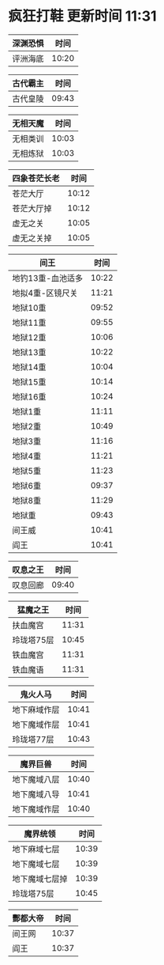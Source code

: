 # 疯狂打鞋 更新时间 11:31

| 深渊恐惧   | 时间    |
|--------|-------|
| 评洲海底 | 10:20 |

| 古代霸主   | 时间    |
|--------|-------|
| 古代皇陵 | 09:43 |

| 无相天魔   | 时间    |
|--------|-------|
| 无相类训 | 10:03 |
| 无相炼狱 | 10:03 |

| 四象苍茫长老   | 时间    |
|--------|-------|
| 苍茫大厅 | 10:12 |
| 苍茫大厅掉 | 10:12 |
| 虚无之关 | 10:05 |
| 虚无之关掉 | 10:05 |

| 间王   | 时间    |
|--------|-------|
| 地钓13重-血池适多 | 10:22 |
| 地拟4重-区镜尺关 | 11:21 |
| 地狱10重 | 09:52 |
| 地狱11重 | 09:55 |
| 地狱12重 | 10:06 |
| 地狱13重 | 10:22 |
| 地狱14重 | 10:04 |
| 地狱15重 | 10:14 |
| 地狱16重 | 10:24 |
| 地狱1重 | 11:11 |
| 地狱2重 | 10:49 |
| 地狱3重 | 11:16 |
| 地狱4重 | 11:21 |
| 地狱5重 | 11:23 |
| 地狱6重 | 09:37 |
| 地狱8重 | 11:29 |
| 地狱重 | 09:43 |
| 间王威 | 10:41 |
| 阎王 | 10:41 |

| 叹息之王   | 时间    |
|--------|-------|
| 叹息回廊 | 09:40 |

| 猛魔之王   | 时间    |
|--------|-------|
| 扶血魔宫 | 11:31 |
| 玲珑塔75层 | 10:45 |
| 铁血魔宫 | 11:31 |
| 铁血魔语 | 11:31 |

| 鬼火人马   | 时间    |
|--------|-------|
| 地下麻域作层 | 10:41 |
| 地下魔域作层 | 10:41 |
| 玲珑塔77层 | 10:43 |

| 魔界巨兽   | 时间    |
|--------|-------|
| 地下魔域八层 | 10:40 |
| 地下魔域八导 | 10:41 |
| 地下魔域作层 | 10:40 |

| 魔界统领   | 时间    |
|--------|-------|
| 地下麻域七层 | 10:39 |
| 地下魔域七层 | 10:39 |
| 地下魔域七层掉 | 10:39 |
| 玲珑塔75层 | 10:45 |

| 酆都大帝   | 时间    |
|--------|-------|
| 间王网 | 10:37 |
| 阎王 | 10:37 |